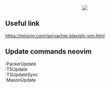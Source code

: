 <div align="center">
    <img src="images/recording_screen.gif" style="margin: auto"/>
</div>

## Useful link  
https://mnorin.com/goryachie-klavishi-vim.html  
## Update commands neovim  
:PackerUpdate  
:TSUpdate  
:TSUpdateSync  
:MasonUpdate  
